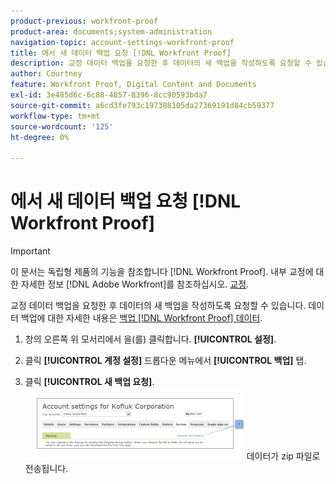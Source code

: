 ```yaml
---
product-previous: workfront-proof
product-area: documents;system-administration
navigation-topic: account-settings-workfront-proof
title: 에서 새 데이터 백업 요청 [!DNL Workfront Proof]
description: 교정 데이터 백업을 요청한 후 데이터의 새 백업을 작성하도록 요청할 수 있습니다. 데이터 백업에 대한 자세한 내용은 백업 을 참조하십시오 [!DNL Workfront Proof] 데이터.
author: Courtney
feature: Workfront Proof, Digital Content and Documents
exl-id: 3e485d6c-6c88-4857-8396-8cc90593bda7
source-git-commit: a6cd3fe793c197308105da27369191d84cb59377
workflow-type: tm+mt
source-wordcount: '125'
ht-degree: 0%

---
```


# 에서 새 데이터 백업 요청 [!DNL Workfront Proof]

>[!IMPORTANT]
>
>이 문서는 독립형 제품의 기능을 참조합니다 [!DNL Workfront Proof]. 내부 교정에 대한 자세한 정보 [!DNL Adobe Workfront]를 참조하십시오. [교정](../../../review-and-approve-work/proofing/proofing.md).

교정 데이터 백업을 요청한 후 데이터의 새 백업을 작성하도록 요청할 수 있습니다. 데이터 백업에 대한 자세한 내용은 [백업 [!DNL Workfront Proof] 데이터](../../../workfront-proof/wp-work-proofsfiles/organize-your-work/back-up-data.md).

1. 창의 오른쪽 위 모서리에서 을(를) 클릭합니다. **[!UICONTROL 설정]**.
1. 클릭 **[!UICONTROL 계정 설정]** 드롭다운 메뉴에서 **[!UICONTROL 백업]** 탭.

1. 클릭 **[!UICONTROL 새 백업 요청]**.
   ![New_backup.png](assets/new-backup-350x115.png)
데이터가 zip 파일로 전송됩니다.
